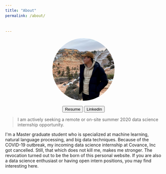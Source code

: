 ```yaml
---
title: "About"
permalink: /about/


---
```



<p style="text-align: center"><img src="/images/myphoto2.jpg" height="auto" width="200" style="border-radius:50%">
</p>


<p align="center">
<button type="button" class="btn btn-secondary btn-sm" onclick=" relocate_home()">Resume</button>
<button type="button" class="btn btn-secondary btn-sm" onclick=" relocate_linkedin()">Linkedin</button>

<script>
function relocate_home()
{
     location.href = "https://garylkl.github.io/pdf_files/resume_kuanlinliu.pdf";
} 
</script>

<script>
function relocate_linkedin()
{
     location.href = "https://www.linkedin.com/in/kuanlinliu/";
} 
</script>
</p>

> I am actively seeking a remote or on-site summer 2020 data science internship opportunity.

I'm a Master graduate student who is specialized at machine learning, natural language processing, and big data techniques. Because of the COVID-19 outbreak, my incoming data science internship at Covance, Inc got cancelled. Still, that which does not kill me, makes me stronger. The revocation turned out to be the born of this personal website. If you are also a data science enthusiast or having open intern positions, you may find interesting here.


